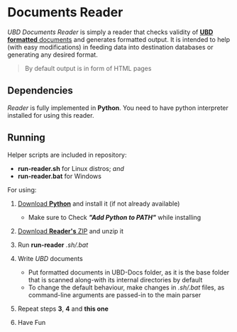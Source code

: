 # Documents Reader

*UBD Documents Reader* is simply a reader that checks validity of [**UBD formatted** documents](https://github.com/ubrant/documents-format) and generates formatted output. It is intended to help (with easy modifications) in feeding data into destination databases or generating any desired format.

> By default output is in form of HTML pages

## Dependencies

*Reader* is fully implemented in **Python**. You need to have python interpreter installed for using this reader.

## Running

Helper scripts are included in repository:

  * **run-reader.sh** for Linux distros; *and*
  * **run-reader.bat** for Windows

For using:

1. [Download **Python**](https://www.python.org/downloads/) and install it (if not already available)
    - Make sure to Check ***"Add Python to PATH"*** while installing

2. [Download **Reader's** ZIP](https://github.com/ubrant/documents-reader/archive/refs/heads/main.zip) and unzip it
3. Run **run-reader** *.sh/.bat*
4. Write *UBD* documents
    - Put formatted documents in UBD-Docs folder, as it is the base folder that is scanned along-with its internal directories by default
    - To change the default behaviour, make changes in *.sh/.bat* files, as command-line arguments are passed-in to the main parser
5. Repeat steps **3**, **4** and **this one**
6. Have Fun

